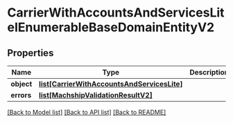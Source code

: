 # CarrierWithAccountsAndServicesLiteIEnumerableBaseDomainEntityV2

## Properties
Name | Type | Description | Notes
------------ | ------------- | ------------- | -------------
**object** | [**list[CarrierWithAccountsAndServicesLite]**](CarrierWithAccountsAndServicesLite.md) |  | [optional] 
**errors** | [**list[MachshipValidationResultV2]**](MachshipValidationResultV2.md) |  | [optional] 

[[Back to Model list]](../README.md#documentation-for-models) [[Back to API list]](../README.md#documentation-for-api-endpoints) [[Back to README]](../README.md)

